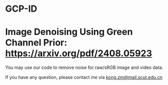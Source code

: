 # GCP-ID   
# Image Denoising Using Green Channel Prior: https://arxiv.org/pdf/2408.05923  

You may use our code to remove noise for raw/sRGB image and video data.  

If you have any question, please contact me via kong.zm@mail.scut.edu.cn
